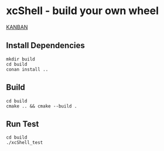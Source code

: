# xcShell - build your own wheel
[KANBAN](https://github.com/users/superxcgm/projects/4)

## Install Dependencies
```shell
mkdir build
cd build
conan install ..
```

## Build
```shell
cd build
cmake .. && cmake --build .
```

## Run Test
```shell
cd build
./xcShell_test
```